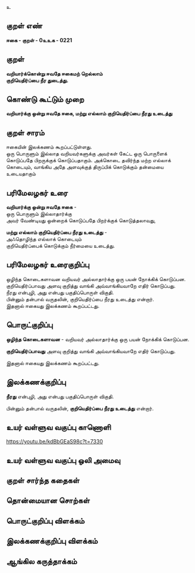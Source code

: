 உ

## குறள் எண் 

**ஈகை - குறள் - 0உஉக - 0221**  

## குறள் 

**வறியார்க்கொன்று ஈவதே ஈகைமற் றெல்லாம்  
குறியெதிர்ப்பை நீர துடைத்து.** 

## கொண்டு கூட்டும் முறை

**வறியார்க்கு ஒன்று ஈவதே ஈகை, மற்று எல்லாம் குறியெதிர்ப்பை நீரது உடைத்து**

## குறள் சாரம் 

ஈகையின் இலக்கணம் கூறப்பட்டுள்ளது.  
ஒரு பொருளும் இல்லாத வறியவர்களுக்கு அவர்கள் கேட்ட ஒரு பொருளைக் கொடுப்பதே பிறருக்குக் கொடுப்பதாகும். அக்கொடை தவிர்ந்த மற்ற எல்லாக் கொடையும், வாங்கிய அதே அளவுக்குத் திருப்பிக் கொடுக்கும் தன்மையை உடையதாகும் 

## பரிமேலழகர் உரை

**வறியார்க்கு ஒன்று ஈவதே ஈகை** -  
ஒரு பொருளும் இல்லாதார்க்கு  
அவர் வேண்டியது ஒன்றைக் கொடுப்பதே பிறர்க்குக் கொடுத்தலாவது,  

**மற்று எல்லாம் குறியெதிர்ப்பை நீரது உடைத்து** -  
அஃதொழிந்த எல்லாக் கொடையும்  
குறியெதிர்ப்பைக் கொடுக்கும் நீர்மையை உடைத்து.  

## பரிமேலழகர் உரைகுறிப்பு   

ஒழிந்த கொடைகளாவன வறியவர் அல்லாதார்க்கு ஒரு பயன் நோக்கிக் கொடுப்பன.  
குறியெதிர்ப்பாவது அளவு குறித்து வாங்கி அவ்வாங்கியவாறே எதிர் கொடுப்பது.  
நீரது என்புழி, அது என்பது பகுதிப்பொருள் விகுதி.  
பின்னும் தன்பால் வருதலின், குறியெதிர்ப்பை நீரது உடைத்து என்றார்.  
இதனால் ஈகையது இலக்கணம் கூறப்பட்டது.  

## பொருட்குறிப்பு 

**ஒழிந்த கொடைகளாவன** - வறியவர் அல்லாதார்க்கு ஒரு பயன் நோக்கிக் கொடுப்பன.  

**குறியெதிர்ப்பாவது** அளவு குறித்து வாங்கி அவ்வாங்கியவாறே எதிர் கொடுப்பது.  
  
இதனால் ஈகையது இலக்கணம் கூறப்பட்டது.  

## இலக்கணக்குறிப்பு  

**நீரது** என்புழி, அது என்பது பகுதிப்பொருள் விகுதி.  

பின்னும் தன்பால் வருதலின், **குறியெதிர்ப்பை நீரது உடைத்து** என்றார்.  

## உயர் வள்ளுவ வகுப்பு காணொளி

https://youtu.be/kdBbGEaS98c?t=7330

## உயர் வள்ளுவ வகுப்பு ஒலி அமைவு 

 
## குறள் சார்ந்த கதைகள் 


## தொன்மையான சொற்கள்


## பொருட்குறிப்பு விளக்கம்


## இலக்கணக்குறிப்பு விளக்கம்


## ஆங்கில கருத்தாக்கம் 


